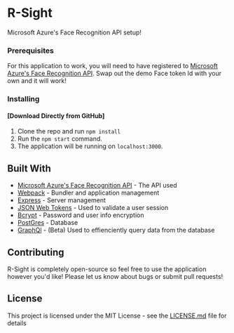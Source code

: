 # R-Sight

Microsoft Azure's Face Recognition API setup!

### Prerequisites

For this application to work, you will need to have registered to [Microsoft Azure's Face Recognition API](https://azure.microsoft.com/en-us/services/cognitive-services/face/). Swap out the demo Face token Id with your own and it will work!

### Installing

#### [Download Directly from GitHub]
1. Clone the repo and run ```npm install```
2. Run the ```npm start``` command.
3. The application will be running on ```localhost:3000```.

## Built With

* [Microsoft Azure's Face Recognition API](https://azure.microsoft.com/en-us/services/cognitive-services/face/) - The API used
* [Webpack](https://webpack.js.org/) - Bundler and application management
* [Express](https://expressjs.com/) - Server management
* [JSON Web Tokens](https://jwt.io/) - Used to validate a user session
* [Bcrypt](https://www.npmjs.com/package/bcrypt) - Password and user info encryption
* [PostGres](https://www.postgresql.org/) - Database
* [GraphQl](https://graphql.org/) - (Beta) Used to effienciently query data from the database


## Contributing

R-Sight is completely open-source so feel free to use the application however you'd like! Please let us know about bugs or submit pull requests!


## License

This project is licensed under the MIT License - see the [LICENSE.md](LICENSE.md) file for details
